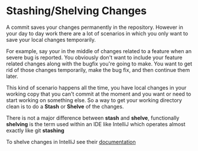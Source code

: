 # Stashing/Shelving Changes

A commit saves your changes permanently in the repository. However in your day to day work there are a lot of scenarios in which you only want to save your local changes temporarily.

For example, say your in the middle of changes related to a feature when an severe bug is reported. You obviously don't want to include your feature related changes along with the bugfix you're going to make. You want to get rid of those changes temporarily, make the bug fix, and then continue them later.

This kind of scenario happens all the time, you have local changes in your working copy that you can't commit at the moment and you want or need to start working on something else. So a way to get your working directory clean is to do a **Stash** or **Shelve** of the changes.

There is not a major difference between **stash** and **shelve**, functionally **shelving** is the term used within an IDE like IntelliJ which operates almost exactly like git **stashing**

To shelve changes in IntelliJ see their [documentation](https://www.jetbrains.com/help/idea/shelving-and-unshelving-changes.html)
